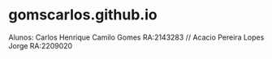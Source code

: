 # gomscarlos.github.io
Alunos: Carlos Henrique Camilo Gomes RA:2143283 // 
        Acacio Pereira Lopes Jorge   RA:2209020
